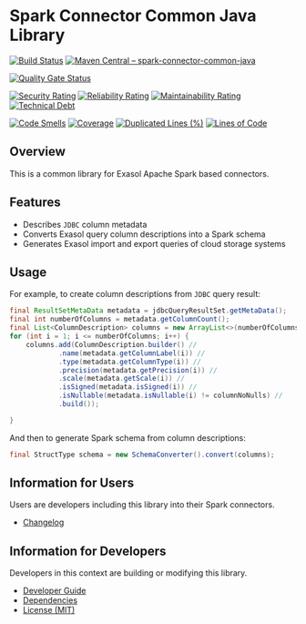 # Spark Connector Common Java Library

[![Build Status](https://github.com/exasol/spark-connector-common-java/actions/workflows/ci-build.yml/badge.svg)](https://github.com/exasol/spark-connector-common-java/actions/workflows/ci-build.yml)
[![Maven Central &ndash; spark-connector-common-java](https://img.shields.io/maven-central/v/com.exasol/spark-connector-common-java)](https://search.maven.org/artifact/com.exasol/spark-connector-common-java)

[![Quality Gate Status](https://sonarcloud.io/api/project_badges/measure?project=com.exasol%3Aspark-connector-common-java&metric=alert_status)](https://sonarcloud.io/dashboard?id=com.exasol%3Aspark-connector-common-java)

[![Security Rating](https://sonarcloud.io/api/project_badges/measure?project=com.exasol%3Aspark-connector-common-java&metric=security_rating)](https://sonarcloud.io/dashboard?id=com.exasol%3Aspark-connector-common-java)
[![Reliability Rating](https://sonarcloud.io/api/project_badges/measure?project=com.exasol%3Aspark-connector-common-java&metric=reliability_rating)](https://sonarcloud.io/dashboard?id=com.exasol%3Aspark-connector-common-java)
[![Maintainability Rating](https://sonarcloud.io/api/project_badges/measure?project=com.exasol%3Aspark-connector-common-java&metric=sqale_rating)](https://sonarcloud.io/dashboard?id=com.exasol%3Aspark-connector-common-java)
[![Technical Debt](https://sonarcloud.io/api/project_badges/measure?project=com.exasol%3Aspark-connector-common-java&metric=sqale_index)](https://sonarcloud.io/dashboard?id=com.exasol%3Aspark-connector-common-java)

[![Code Smells](https://sonarcloud.io/api/project_badges/measure?project=com.exasol%3Aspark-connector-common-java&metric=code_smells)](https://sonarcloud.io/dashboard?id=com.exasol%3Aspark-connector-common-java)
[![Coverage](https://sonarcloud.io/api/project_badges/measure?project=com.exasol%3Aspark-connector-common-java&metric=coverage)](https://sonarcloud.io/dashboard?id=com.exasol%3Aspark-connector-common-java)
[![Duplicated Lines (%)](https://sonarcloud.io/api/project_badges/measure?project=com.exasol%3Aspark-connector-common-java&metric=duplicated_lines_density)](https://sonarcloud.io/dashboard?id=com.exasol%3Aspark-connector-common-java)
[![Lines of Code](https://sonarcloud.io/api/project_badges/measure?project=com.exasol%3Aspark-connector-common-java&metric=ncloc)](https://sonarcloud.io/dashboard?id=com.exasol%3Aspark-connector-common-java)

## Overview

This is a common library for Exasol Apache Spark based connectors.

## Features

- Describes `JDBC` column metadata
- Converts Exasol query column descriptions into a Spark schema
- Generates Exasol import and export queries of cloud storage systems

## Usage

For example, to create column descriptions from `JDBC` query result:

```java
final ResultSetMetaData metadata = jdbcQueryResultSet.getMetaData();
final int numberOfColumns = metadata.getColumnCount();
final List<ColumnDescription> columns = new ArrayList<>(numberOfColumns);
for (int i = 1; i <= numberOfColumns; i++) {
    columns.add(ColumnDescription.builder() //
            .name(metadata.getColumnLabel(i)) //
            .type(metadata.getColumnType(i)) //
            .precision(metadata.getPrecision(i)) //
            .scale(metadata.getScale(i)) //
            .isSigned(metadata.isSigned(i)) //
            .isNullable(metadata.isNullable(i) != columnNoNulls) //
            .build());

}
```
And then to generate Spark schema from column descriptions:

```java
final StructType schema = new SchemaConverter().convert(columns);
```

## Information for Users

Users are developers including this library into their Spark connectors.

* [Changelog](doc/changes/changelog.md)

## Information for Developers

Developers in this context are building or modifying this library.

* [Developer Guide](doc/developer-guide/developer-guide.md)
* [Dependencies](dependencies.md)
* [License (MIT)](LICENSE)
